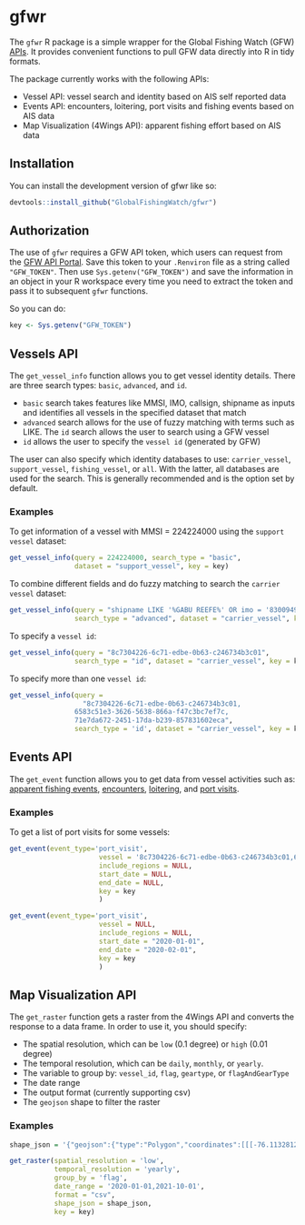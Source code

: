 
<!-- README.md is generated from README.Rmd. Please edit that file -->

# gfwr

<!-- badges: start -->
<!-- badges: end -->
<!-- Add link to API documentation page once it's ready-->

The `gfwr` R package is a simple wrapper for the Global Fishing Watch
(GFW) [APIs](). It provides convenient functions to pull GFW data
directly into R in tidy formats.

The package currently works with the following APIs:

-   Vessel API: vessel search and identity based on AIS self reported
    data
-   Events API: encounters, loitering, port visits and fishing events
    based on AIS data
-   Map Visualization (4Wings API): apparent fishing effort based on AIS
    data

## Installation

You can install the development version of gfwr like so:

``` r
devtools::install_github("GlobalFishingWatch/gfwr")
```

## Authorization

The use of `gfwr` requires a GFW API token, which users can request from
the [GFW API Portal](). Save this token to your `.Renviron` file as a
string called `"GFW_TOKEN"`. Then use `Sys.getenv("GFW_TOKEN")` and save
the information in an object in your R workspace every time you need to
extract the token and pass it to subsequent `gfwr` functions.

So you can do:

``` r
key <- Sys.getenv("GFW_TOKEN")
```

## Vessels API

The `get_vessel_info` function allows you to get vessel identity
details. There are three search types: `basic`, `advanced`, and `id`.

-   `basic` search takes features like MMSI, IMO, callsign, shipname as
    inputs and identifies all vessels in the specified dataset that
    match
-   `advanced` search allows for the use of fuzzy matching with terms
    such as LIKE. The `id` search allows the user to search using a GFW
    vessel
-   `id` allows the user to specify the `vessel id` (generated by GFW)

The user can also specify which identity databases to use:
`carrier_vessel`, `support_vessel`, `fishing_vessel`, or `all`. With the
latter, all databases are used for the search. This is generally
recommended and is the option set by default.

### Examples

To get information of a vessel with MMSI = 224224000 using the
`support vessel` dataset:

``` r
get_vessel_info(query = 224224000, search_type = "basic", 
                dataset = "support_vessel", key = key)
```

To combine different fields and do fuzzy matching to search the
`carrier vessel` dataset:

``` r
get_vessel_info(query = "shipname LIKE '%GABU REEFE%' OR imo = '8300949'", 
                search_type = "advanced", dataset = "carrier_vessel", key = key)
```

To specify a `vessel id`:

``` r
get_vessel_info(query = "8c7304226-6c71-edbe-0b63-c246734b3c01", 
                search_type = "id", dataset = "carrier_vessel", key = key)
```

To specify more than one `vessel id`:

``` r
get_vessel_info(query = 
                  "8c7304226-6c71-edbe-0b63-c246734b3c01,
                6583c51e3-3626-5638-866a-f47c3bc7ef7c,
                71e7da672-2451-17da-b239-857831602eca", 
                search_type = 'id', dataset = "carrier_vessel", key = key)
```

## Events API

The `get_event` function allows you to get data from vessel activities
such as: [apparent fishing events](), [encounters](), [loitering](), and
[port visits]().

<!-- I don't think we have tested loitering, or encounters yet-->
<!-- #' Base function to get event from API and convert response to data frame -->
<!-- #' -->
<!-- #' @param event_type Type of event to get data of. It can be "port_visit" or "fishing" -->
<!-- #' @param vessel VesselID. How to get this? -->
<!-- #' @param include_regions Whether to include regions? Ask engineering if this can always be false -->
<!-- #' @param start_date Start of date range to search events -->
<!-- #' @param end_date End of date range to search events -->
<!-- #' @param key Authorization token. Can be obtained with gfw_auth function -->

### Examples

To get a list of port visits for some vessels:

``` r
get_event(event_type='port_visit',
                      vessel = '8c7304226-6c71-edbe-0b63-c246734b3c01,6583c51e3-3626-5638-866a-f47c3bc7ef7c',
                      include_regions = NULL,
                      start_date = NULL,
                      end_date = NULL,
                      key = key
                      )
```

<!-- what about confidence levels for port visits? -->

``` r
get_event(event_type='port_visit',
                      vessel = NULL,
                      include_regions = NULL,
                      start_date = "2020-01-01",
                      end_date = "2020-02-01",
                      key = key
                      )
```

<!-- getting error with dates for now -->

## Map Visualization API

The `get_raster` function gets a raster from the 4Wings API and converts
the response to a data frame. In order to use it, you should specify:

-   The spatial resolution, which can be `low` (0.1 degree) or `high`
    (0.01 degree)
-   The temporal resolution, which can be `daily`, `monthly`, or
    `yearly`.
-   The variable to group by: `vessel_id`, `flag`, `geartype`, or
    `flagAndGearType`
-   The date range
-   The output format (currently supporting csv)
-   The `geojson` shape to filter the raster

### Examples

``` r
shape_json = '{"geojson":{"type":"Polygon","coordinates":[[[-76.11328125,-26.273714024406416],[-76.201171875,-26.980828590472093],[-76.376953125,-27.527758206861883],[-76.81640625,-28.30438068296276],[-77.255859375,-28.767659105691244],[-77.87109375,-29.152161283318918],[-78.486328125,-29.45873118535532],[-79.189453125,-29.61167011519739],[-79.892578125,-29.6880527498568],[-80.595703125,-29.61167011519739],[-81.5625,-29.382175075145277],[-82.177734375,-29.07537517955835],[-82.705078125,-28.6905876542507],[-83.232421875,-28.071980301779845],[-83.49609375,-27.683528083787756],[-83.759765625,-26.980828590472093],[-83.84765625,-26.35249785815401],[-83.759765625,-25.64152637306576],[-83.583984375,-25.16517336866393],[-83.232421875,-24.447149589730827],[-82.705078125,-23.966175871265037],[-82.177734375,-23.483400654325635],[-81.5625,-23.241346102386117],[-80.859375,-22.998851594142906],[-80.15625,-22.917922936146027],[-79.453125,-22.998851594142906],[-78.662109375,-23.1605633090483],[-78.134765625,-23.40276490540795],[-77.431640625,-23.885837699861995],[-76.9921875,-24.28702686537642],[-76.552734375,-24.846565348219727],[-76.2890625,-25.48295117535531],[-76.11328125,-26.273714024406416]]]}}'

get_raster(spatial_resolution = 'low',
           temporal_resolution = 'yearly',
           group_by = 'flag',
           date_range = '2020-01-01,2021-10-01',
           format = "csv",
           shape_json = shape_json,
           key = key)
```
